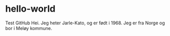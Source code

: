 # hello-world
Test GitHub
Hei.
Jeg heter Jarle-Kato, og er født i 1968. 
Jeg er fra Norge og bor i Meløy kommune.
